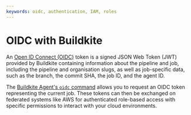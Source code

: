 ```yaml
---
keywords: oidc, authentication, IAM, roles
---
```


# OIDC with Buildkite

An [Open ID Connect (OIDC)](https://openid.net/developers/how-connect-works/) token is a signed JSON Web Token (JWT) provided by Buildkite containing information about the pipeline and job, including the pipeline and organisation slugs, as well as job-specific data, such as the branch, the commit SHA, the job ID, and the agent ID.

The [Buildkite Agent's `oidc` command](/docs/agent/v3/cli-oidc) allows you to request an OIDC token representing the current job. These tokens can then be exchanged on federated systems like AWS for authenticated role-based access with specific permissions to interact with your cloud environments.

